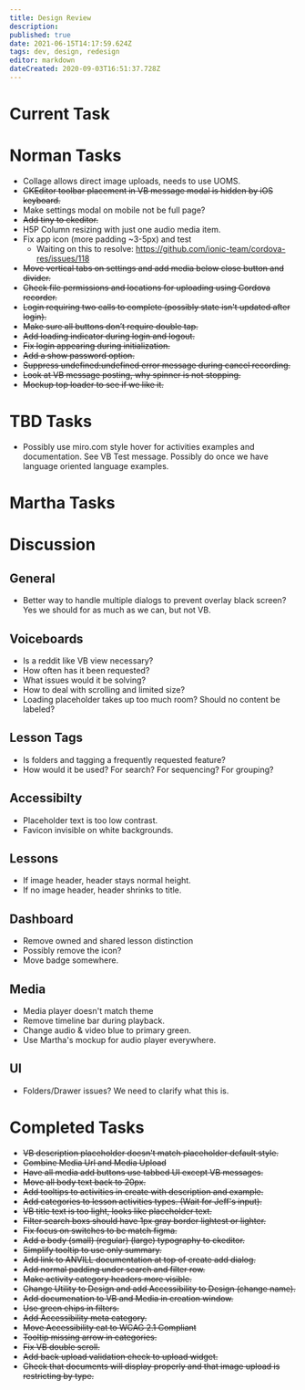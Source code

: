 ```yaml
---
title: Design Review
description: 
published: true
date: 2021-06-15T14:17:59.624Z
tags: dev, design, redesign
editor: markdown
dateCreated: 2020-09-03T16:51:37.728Z
---
```


# Current Task

# Norman Tasks

- Collage allows direct image uploads, needs to use UOMS.
- ~~CKEditor toolbar placement in VB message modal is hidden by iOS keyboard.~~
- Make settings modal on mobile not be full page?
- ~~Add tiny to ckeditor.~~
- H5P Column resizing with just one audio media item.
- Fix app icon (more padding ~3-5px) and test
	- Waiting on this to resolve: https://github.com/ionic-team/cordova-res/issues/118
- ~~Move vertical tabs on settings and add media below close button and divider.~~
- ~~Check file permissions and locations for uploading using Cordova recorder.~~
- ~~Login requiring two calls to complete (possibly state isn't updated after login).~~
- ~~Make sure all buttons don’t require double tap.~~
- ~~Add loading indicator during login and logout.~~
- ~~Fix login appearing during initialization.~~
- ~~Add a show password option.~~
- ~~Suppress undefined:undefined error message during cancel recording.~~
- ~~Look at VB message posting, why spinner is not stopping.~~
- ~~Mockup top loader to see if we like it.~~

# TBD Tasks

- Possibly use miro.com style hover for activities examples and documentation. See VB Test message. Possibly do once we have language oriented language examples.

# Martha Tasks

# Discussion

## General

- Better way to handle multiple dialogs to prevent overlay black screen? Yes we should for as much as we can, but not VB.

## Voiceboards

- Is a reddit like VB view necessary?
- How often has it been requested?
- What issues would it be solving?
- How to deal with scrolling and limited size?
- Loading placeholder takes up too much room? Should no content be labeled?

## Lesson Tags

- Is folders and tagging a frequently requested feature? 
- How would it be used? For search? For sequencing? For grouping?

## Accessibilty

- Placeholder text is too low contrast.
- Favicon invisible on white backgrounds.

## Lessons

- If image header, header stays normal height.
- If no image header, header shrinks to title.

## Dashboard

- Remove owned and shared lesson distinction
- Possibly remove the icon?
- Move badge somewhere.

## Media

- Media player doesn't match theme
- Remove timeline bar during playback.
- Change audio & video blue to primary green.
- Use Martha's mockup for audio player everywhere.

## UI

- Folders/Drawer issues? We need to clarify what this is.

# Completed Tasks

- ~~VB description placeholder doesn't match placeholder default style.~~
- ~~Combine Media Url and Media Upload~~
- ~~Have all media add buttons use tabbed UI except VB messages.~~
- ~~Move all body text back to 20px.~~
- ~~Add tooltips to activities in create with description and example.~~
- ~~Add categories to lesson activities types. (Wait for Jeff's input).~~
- ~~VB title text is too light, looks like placeholder text.~~
- ~~Filter search boxs should have 1px gray border lightest or lighter.~~
- ~~Fix focus on switches to be match figma.~~
- ~~Add a body (small) (regular) (large) typography to ckeditor.~~
- ~~Simplify tooltip to use only summary.~~
- ~~Add link to ANVILL documentation at top of create add dialog.~~
- ~~Add normal padding under search and filter row.~~
- ~~Make activity category headers more visible.~~
- ~~Change Utility to Design and add Accessibility to Design (change name).~~
- ~~Add documenation to VB and Media in creation window.~~
- ~~Use green chips in filters.~~
- ~~Add Accessibility meta category.~~
- ~~Move Accessibility cat to WCAG 2.1 Compliant~~
- ~~Tooltip missing arrow in categories.~~
- ~~Fix VB double scroll.~~
- ~~Add back upload validation check to upload widget.~~
- ~~Check that documents will display properly and that image upload is restricting by type.~~
